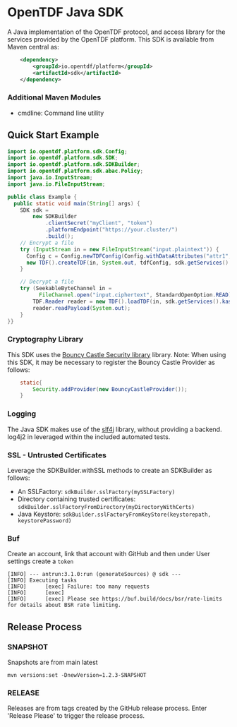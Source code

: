 # OpenTDF Java SDK

A Java implementation of the OpenTDF protocol, and access library for the services provided by the OpenTDF platform.
This SDK is available from Maven central as:

```xml
    <dependency>
        <groupId>io.opentdf/platform</groupId>
        <artifactId>sdk</artifactId>
    </dependency>
```
### Additional Maven Modules
- cmdline: Command line utility

## Quick Start Example

```java
import io.opentdf.platform.sdk.Config;
import io.opentdf.platform.sdk.SDK;
import io.opentdf.platform.sdk.SDKBuilder;
import io.opentdf.platform.sdk.abac.Policy;
import java.io.InputStream;
import java.io.FileInputStream;

public class Example {
  public static void main(String[] args) {
    SDK sdk =
        new SDKBuilder
            .clientSecret("myClient", "token")
            .platformEndpoint("https://your.cluster/")
            .build();
    // Encrypt a file
    try (InputStream in = new FileInputStream("input.plaintext")) {
      Config c = Config.newTDFConfig(Config.withDataAttributes("attr1", "attr2"));
      new TDF().createTDF(in, System.out, tdfConfig, sdk.getServices().kas());
    }

    // Decrypt a file
    try (SeekableByteChannel in =
          FileChannel.open("input.ciphertext", StandardOpenOption.READ)) {
        TDF.Reader reader = new TDF().loadTDF(in, sdk.getServices().kas(), sdk.getServices().kasRegistry(), sdk.getPlatformUrl());
        reader.readPayload(System.out);
    }
}}
```

### Cryptography Library

This SDK uses the [Bouncy Castle Security library](https://www.bouncycastle.org/) library. 
Note: When using this SDK, it may be necessary to register the Bouncy Castle Provider as follows:

```java
    static{
        Security.addProvider(new BouncyCastleProvider());
    }
```

### Logging

The Java SDK makes use of the [slf4j](https://www.slf4j.org/) library, without providing a backend. log4j2 in leveraged within the included automated tests.

### SSL - Untrusted Certificates

Leverage the SDKBuilder.withSSL methods to create an SDKBuilder as follows:

- An SSLFactory: ```sdkBuilder.sslFactory(mySSLFactory)```
- Directory containing trusted certificates: ```sdkBuilder.sslFactoryFromDirectory(myDirectoryWithCerts)```
- Java Keystore: ```sdkBuilder.sslFactoryFromKeyStore(keystorepath, keystorePassword)```

### Buf

Create an account, link that account with GitHub and then under User settings create a `token`

```shell
[INFO] --- antrun:3.1.0:run (generateSources) @ sdk ---
[INFO] Executing tasks
[INFO]      [exec] Failure: too many requests
[INFO]      [exec] 
[INFO]      [exec] Please see https://buf.build/docs/bsr/rate-limits for details about BSR rate limiting.
```

## Release Process

### SNAPSHOT

Snapshots are from main latest

```shell
mvn versions:set -DnewVersion=1.2.3-SNAPSHOT
```

### RELEASE

Releases are from tags created by the GitHub release process.
Enter 'Release Please' to trigger the release process.
